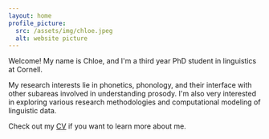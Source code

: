 ```yaml
---
layout: home
profile_picture:
  src: /assets/img/chloe.jpeg
  alt: website picture
---
```


<p>
    Welcome! My name is Chloe, and I'm a third year PhD student in linguistics at Cornell. 
</p>

<p>
    My research interests lie in phonetics, phonology, and their interface with other subareas involved in understanding prosody. I'm also very interested in exploring various research methodologies and computational modeling of linguistic data. 
</p>

<p>
    Check out my <a href="CV_CK2021.pdf">CV</a> if you want to learn more about me. 
</p>

